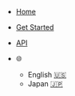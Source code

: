 <!-- _navbar.md -->
* [Home](/)

* [Get Started](docs/overview#overview)

* [API](https://armnetwork.github.io/arm-sdk/)

* :globe_with_meridians:
  * English [:us:](/)
  * Japan [:jp:](/jp/)
